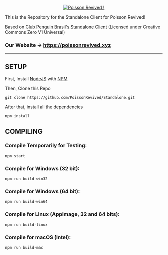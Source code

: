 <p align="center">
  <a href="https://poissonrevived.xyz">
    <img src="https://poissonrevived.xyz/logo.png" alt="Poisson Revived !" />
  </a>
</p>


This is the Repository for the Standalone Client for Poisson Revived!

Based on [Club Penguin Brasil's Standalone Client](https://github.com/CPBrasil/CPBrasil-Client) (Licensed under Creative Commons Zero V1 Universal)

### Our Website -> https://poissonrevived.xyz

---
## SETUP

First, Install [NodeJS](https://nodejs.org) with [NPM](https://npmjs.com)

Then, Clone this Repo
```
git clone https://github.com/PoissonRevived/Standalone.git
```

After that, install all the dependencies
```
npm install
```

## COMPILING

### Compile Temporarily for Testing:
```
npm start
```

### Compile for Windows (32 bit):
```
npm run build-win32
```

### Compile for Windows (64 bit):
```
npm run build-win64
```

### Compile for Linux (AppImage, 32 and 64 bits):
```
npm run build-linux
```

### Compile for macOS (Intel):
```
npm run build-mac
```

